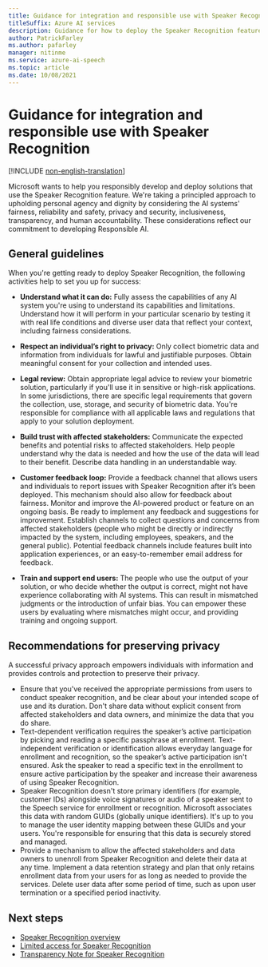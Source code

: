```yaml
---
title: Guidance for integration and responsible use with Speaker Recognition
titleSuffix: Azure AI services
description: Guidance for how to deploy the Speaker Recognition feature responsibly, based on the knowledge and understanding from the team that created this product.
author: PatrickFarley
ms.author: pafarley
manager: nitinme
ms.service: azure-ai-speech
ms.topic: article
ms.date: 10/08/2021
---
```


# Guidance for integration and responsible use with Speaker Recognition

[!INCLUDE [non-english-translation](../../includes/non-english-translation.md)]

Microsoft wants to help you responsibly develop and deploy solutions that use the Speaker Recognition feature. We're taking a principled approach to upholding personal agency and dignity by considering the AI systems' fairness, reliability and safety, privacy and security, inclusiveness, transparency, and human accountability. These considerations reflect our commitment to developing Responsible AI.

## General guidelines

When you're getting ready to deploy Speaker Recognition, the following activities help to set you up for success:

* **Understand what it can do:** Fully assess the capabilities of any AI system you're using to understand its capabilities and limitations. Understand how it will perform in your particular scenario by testing it with real life conditions and diverse user data that reflect your context, including fairness considerations.

* **Respect an individual’s right to privacy:** Only collect biometric data and information from individuals for lawful and justifiable purposes. Obtain meaningful consent for your collection and intended uses.

* **Legal review:** Obtain appropriate legal advice to review your biometric solution, particularly if you'll use it in sensitive or high-risk applications. In some jurisdictions, there are specific legal requirements that govern the collection, use, storage, and security of biometric data. You're responsible for compliance with all applicable laws and regulations that apply to your solution deployment.

* **Build trust with affected stakeholders:** Communicate the expected benefits and potential risks to affected stakeholders. Help people understand why the data is needed and how the use of the data will lead to their benefit. Describe data handling in an understandable way.

* **Customer feedback loop:** Provide a feedback channel that allows users and individuals to report issues with Speaker Recognition after it’s been deployed. This mechanism should also allow for feedback about fairness. Monitor and improve the AI-powered product or feature on an ongoing basis. Be ready to implement any feedback and suggestions for improvement. Establish channels to collect questions and concerns from affected stakeholders (people who might be directly or indirectly impacted by the system, including employees, speakers, and the general public). Potential feedback channels include features built into application experiences, or an easy-to-remember email address for feedback.

* **Train and support end users:** The people who use the output of your solution, or who decide whether the output is correct, might not have experience collaborating with AI systems. This can result in mismatched judgments or the introduction of unfair bias. You can empower these users by evaluating where mismatches might occur, and providing training and ongoing support.

## Recommendations for preserving privacy

A successful privacy approach empowers individuals with information and provides controls and protection to preserve their privacy.  

* Ensure that you've received the appropriate permissions from users to conduct speaker recognition, and be clear about your intended scope of use and its duration. Don't share data without explicit consent from affected stakeholders and data owners, and minimize the data that you do share.
* Text-dependent verification requires the speaker’s active participation by picking and reading a specific passphrase at enrollment. Text-independent verification or identification allows everyday language for enrollment and recognition, so the speaker’s active participation isn't ensured. Ask the speaker to read a specific text in the enrollment to ensure active participation by the speaker and increase their awareness of using Speaker Recognition.
* Speaker Recognition doesn't store primary identifiers (for example, customer IDs) alongside voice signatures or audio of a speaker sent to the Speech service for enrollment or recognition. Microsoft associates this data with random GUIDs (globally unique identifiers).  It's up to you to manage the user identity mapping between these GUIDs and your users. You're responsible for ensuring that this data is securely stored and managed.  
* Provide a mechanism to allow the affected stakeholders and data owners to unenroll from Speaker Recognition and delete their data at any time. Implement a data retention strategy and plan that only retains enrollment data from your users for as long as needed to provide the services. Delete user data after some period of time, such as upon user termination or a specified period inactivity.

## Next steps

* [Speaker Recognition overview](/azure/ai-services/speech-service/speaker-recognition-overview)
* [Limited access for Speaker Recognition](/azure/ai-foundry/responsible-ai/speech-service/speaker-recognition/limited-access-speaker-recognition)
* [Transparency Note for Speaker Recognition](/azure/ai-foundry/responsible-ai/speech-service/speaker-recognition/transparency-note-speaker-recognition)
